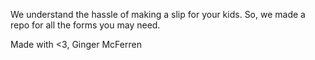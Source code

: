 We understand the hassle of making a slip for your kids.
So, we made a repo for all the forms you may need.

Made with <3, Ginger McFerren
